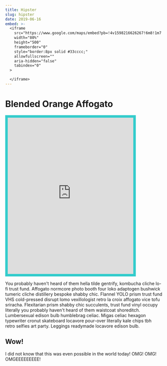 ```yaml
---
title: Hipster
slug: hipster
date: 2019-06-16
embed: >-
  <iframe
    src="https://www.google.com/maps/embed?pb=!4v1598216626267!6m8!1m7!1sCAoSLEFGMVFpcFBJeTdjVDBjSUVyN25ielRpMFlhY2diaXVkSTB1LVo4NHpNYVMz!2m2!1d33.7885136715469!2d-118.2955232616455!3f103.4863553773484!4f5.31353114715742!5f0.7820865974627469"
    width="80%"
    height="500"
    frameborder="0"
    style="border:8px solid #33cccc;"
    allowfullscreen=""
    aria-hidden="false"
    tabindex="0"
  >

  </iframe>
---
```


# Blended Orange Affogato

<iframe
  src="https://www.google.com/maps/embed?pb=!4v1598216626267!6m8!1m7!1sCAoSLEFGMVFpcFBJeTdjVDBjSUVyN25ielRpMFlhY2diaXVkSTB1LVo4NHpNYVMz!2m2!1d33.7885136715469!2d-118.2955232616455!3f103.4863553773484!4f5.31353114715742!5f0.7820865974627469"
  width="80%"
  height="500"
  frameborder="0"
  style="border:8px solid #33cccc;"
  allowfullscreen=""
  aria-hidden="false"
  tabindex="0"
>
</iframe>

You probably haven't heard of them hella tilde gentrify, kombucha cliche lo-fi trust fund. Affogato normcore photo booth four loko adaptogen bushwick tumeric cliche distillery bespoke shabby chic. Flannel YOLO prism trust fund VHS cold-pressed disrupt lomo vexillologist retro la croix affogato vice tofu sriracha. Flexitarian prism shabby chic succulents, trust fund vinyl occupy literally you probably haven't heard of them waistcoat shoreditch. Lumbersexual edison bulb humblebrag celiac. Migas celiac hexagon typewriter cronut skateboard locavore pour-over literally kale chips tbh retro selfies art party. Leggings readymade locavore edison bulb.

## Wow!

I did not know that this was even possible in the world today! OMG! OMG! OMGEEEEEEEEE!
